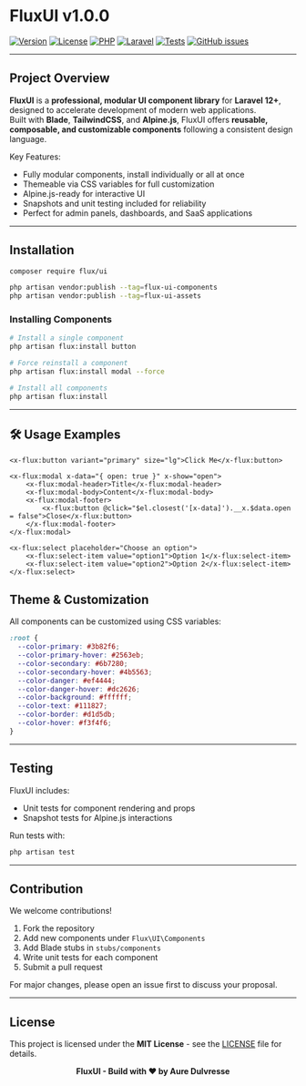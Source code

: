 # FluxUI v1.0.0

[![Version](https://img.shields.io/badge/version-1.0.0-blue)](https://github.com/your-username/fluxui/releases)
[![License](https://img.shields.io/badge/license-MIT-green)](LICENSE)
[![PHP](https://img.shields.io/badge/PHP-8.2%2B-blue?logo=php)](https://www.php.net/)
[![Laravel](https://img.shields.io/badge/Laravel-12%2B-red?logo=laravel)](https://laravel.com/)
[![Tests](https://img.shields.io/badge/tests-passing-brightgreen)](#testing)
[![GitHub issues](https://img.shields.io/github/issues/AureDulvresse/flux-ui)](https://github.com/AureDulvresse/flux-ui/issues)

---

## Project Overview

**FluxUI** is a **professional, modular UI component library** for **Laravel 12+**, designed to accelerate development of modern web applications.  
Built with **Blade**, **TailwindCSS**, and **Alpine.js**, FluxUI offers **reusable, composable, and customizable components** following a consistent design language.

Key Features:

- Fully modular components, install individually or all at once
- Themeable via CSS variables for full customization
- Alpine.js-ready for interactive UI
- Snapshots and unit testing included for reliability
- Perfect for admin panels, dashboards, and SaaS applications

---

## Installation

```bash
composer require flux/ui

php artisan vendor:publish --tag=flux-ui-components
php artisan vendor:publish --tag=flux-ui-assets
```

### Installing Components

```bash
# Install a single component
php artisan flux:install button

# Force reinstall a component
php artisan flux:install modal --force

# Install all components
php artisan flux:install
```

---

## 🛠 Usage Examples

```blade
<x-flux:button variant="primary" size="lg">Click Me</x-flux:button>

<x-flux:modal x-data="{ open: true }" x-show="open">
    <x-flux:modal-header>Title</x-flux:modal-header>
    <x-flux:modal-body>Content</x-flux:modal-body>
    <x-flux:modal-footer>
        <x-flux:button @click="$el.closest('[x-data]').__x.$data.open = false">Close</x-flux:button>
    </x-flux:modal-footer>
</x-flux:modal>

<x-flux:select placeholder="Choose an option">
    <x-flux:select-item value="option1">Option 1</x-flux:select-item>
    <x-flux:select-item value="option2">Option 2</x-flux:select-item>
</x-flux:select>
```

## Theme & Customization

All components can be customized using CSS variables:

```css
:root {
  --color-primary: #3b82f6;
  --color-primary-hover: #2563eb;
  --color-secondary: #6b7280;
  --color-secondary-hover: #4b5563;
  --color-danger: #ef4444;
  --color-danger-hover: #dc2626;
  --color-background: #ffffff;
  --color-text: #111827;
  --color-border: #d1d5db;
  --color-hover: #f3f4f6;
}
```

---

## Testing

FluxUI includes:

- Unit tests for component rendering and props
- Snapshot tests for Alpine.js interactions

Run tests with:

```bash
php artisan test
```

---

## Contribution

We welcome contributions!

1. Fork the repository
2. Add new components under `Flux\UI\Components`
3. Add Blade stubs in `stubs/components`
4. Write unit tests for each component
5. Submit a pull request

For major changes, please open an issue first to discuss your proposal.

---

## License

This project is licensed under the **MIT License** - see the [LICENSE](LICENSE) file for details.

<p align="center">
  <strong>FluxUI - Build with ❤️ by Aure Dulvresse</strong>
</p>
